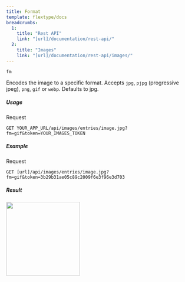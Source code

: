 ```yaml
---
title: Format
template: flextype/docs
breadcrumbs:
  1:
    title: "Rest API"
    link: "[url]/documentation/rest-api/"
  2:
    title: "Images"
    link: "[url]/documentation/rest-api/images/"
---
```


`fm`

Encodes the image to a specific format. Accepts `jpg`, `pjpg` (progressive jpeg), `png`, `gif` or `webp`. Defaults to jpg.

##### Usage

<div class="file-header">Request</div>

```
GET YOUR_APP_URL/api/images/entries/image.jpg?fm=gif&token=YOUR_IMAGES_TOKEN
```

##### Example

<div class="file-header">Request</div>

```
GET [url]/api/images/entries/image.jpg?fm=gif&token=3b29b31ae05c89c2009f6e3f96e3d703
```

##### Result

<img width="200" class="inline" src="[url]/api/images/entries/image.jpg?fm=gif&token=3b29b31ae05c89c2009f6e3f96e3d703">
